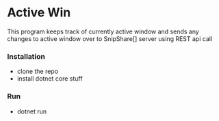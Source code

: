 # Active Win
This program keeps track of currently active window and sends any changes to active window over to SnipShare[] server using REST api call

### Installation
- clone the repo
- install dotnet core stuff

### Run
- dotnet run